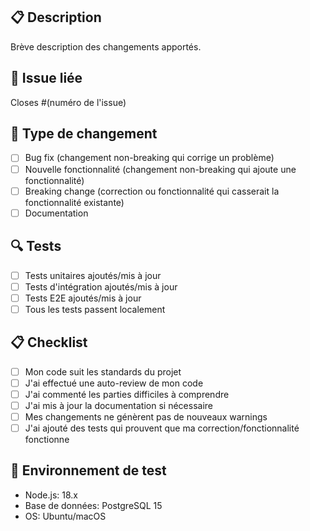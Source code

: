 ## 📋 Description

Brève description des changements apportés.

## 🔗 Issue liée

Closes #(numéro de l'issue)

## 🧪 Type de changement

- [ ] Bug fix (changement non-breaking qui corrige un problème)
- [ ] Nouvelle fonctionnalité (changement non-breaking qui ajoute une fonctionnalité)
- [ ] Breaking change (correction ou fonctionnalité qui casserait la fonctionnalité existante)
- [ ] Documentation

## 🔍 Tests

- [ ] Tests unitaires ajoutés/mis à jour
- [ ] Tests d'intégration ajoutés/mis à jour
- [ ] Tests E2E ajoutés/mis à jour
- [ ] Tous les tests passent localement

## 📋 Checklist

- [ ] Mon code suit les standards du projet
- [ ] J'ai effectué une auto-review de mon code
- [ ] J'ai commenté les parties difficiles à comprendre
- [ ] J'ai mis à jour la documentation si nécessaire
- [ ] Mes changements ne génèrent pas de nouveaux warnings
- [ ] J'ai ajouté des tests qui prouvent que ma correction/fonctionnalité fonctionne

## 📱 Environnement de test

- Node.js: 18.x
- Base de données: PostgreSQL 15
- OS: Ubuntu/macOS
